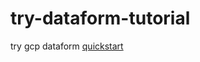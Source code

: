 # try-dataform-tutorial
try gcp dataform [quickstart](https://cloud.google.com/dataform/docs/quickstart-create-workflow)

